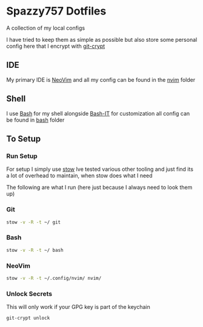 # Spazzy757 Dotfiles

A collection of my local configs

I have tried to keep them as simple as possible but also store some personal
config here that I encrypt with [git-crypt][1]


## IDE

My primary IDE is [NeoVim][2] and all my config can be found in the
[nvim](./nvim) folder

## Shell

I use [Bash][3] for my shell alongside [Bash-IT][4] for customization
all config can be found in [bash](./bash) folder


## To Setup

### Run Setup 

For setup I simply use [stow][5] Ive tested various other tooling and just find
its a lot of overhead to maintain, when stow does what I need

The following are what I run (here just because I always need to look them up)

### Git

```bash
stow -v -R -t ~/ git
```

### Bash

```bash
stow -v -R -t ~/ bash
```

### NeoVim

```bash
stow -v -R -t ~/.config/nvim/ nvim/
```

### Unlock Secrets
This will only work if your GPG key is part of the keychain
```bash
git-crypt unlock
```

[1]: https://github.com/AGWA/git-crypt
[2]: https://neovim.io/
[3]: https://www.gnu.org/software/bash/
[4]: https://github.com/Bash-it/bash-it
[5]: https://www.gnu.org/software/stow/manual/stow.html
